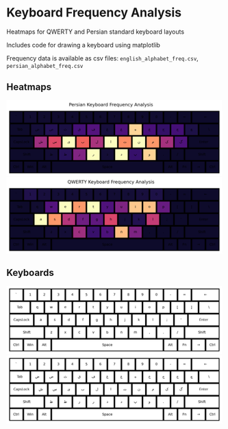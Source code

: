 # Keyboard Frequency Analysis

Heatmaps for QWERTY and Persian standard keyboard layouts

Includes code for drawing a keyboard using matplotlib

Frequency data is available as csv files: `english_alphabet_freq.csv`, `persian_alphabet_freq.csv`

## Heatmaps

![QWERTY](Persian_keyboard_frequency_analysis.png)
![QWERTY](QWERTY_keyboard_frequency_analysis.png)

## Keyboards

![QWERTY](QWERTY_keyboard_raw.png)
![QWERTY](Persian_keyboard_raw.png)